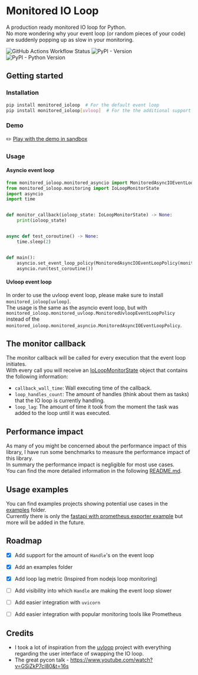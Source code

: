 # Monitored IO Loop
A production ready monitored IO loop for Python.  
No more wondering why your event loop (or random pieces of your code) are suddenly popping up as slow in your monitoring.

![GitHub Actions Workflow Status](https://img.shields.io/github/actions/workflow/status/gnir-work/monitored-ioloop/test_and_lint_package.yaml)
![PyPI - Version](https://img.shields.io/pypi/v/monitored_ioloop)
![PyPI - Python Version](https://img.shields.io/pypi/pyversions/monitored_ioloop)


## Getting started
### Installation
```bash
pip install monitored_ioloop  # For the default event loop
pip install monitored_ioloop[uvloop]  # For the the additional support of the uvloop event loop
```

### Demo
:pencil2: [Play with the demo in sandbox](https://codesandbox.io/p/devbox/monitored-ioloop-example-d924q4?layout=%257B%2522sidebarPanel%2522%253A%2522EXPLORER%2522%252C%2522rootPanelGroup%2522%253A%257B%2522direction%2522%253A%2522horizontal%2522%252C%2522contentType%2522%253A%2522UNKNOWN%2522%252C%2522type%2522%253A%2522PANEL_GROUP%2522%252C%2522id%2522%253A%2522ROOT_LAYOUT%2522%252C%2522panels%2522%253A%255B%257B%2522type%2522%253A%2522PANEL_GROUP%2522%252C%2522contentType%2522%253A%2522UNKNOWN%2522%252C%2522direction%2522%253A%2522vertical%2522%252C%2522id%2522%253A%2522clt4i5fqk00063b6ii5cdc95p%2522%252C%2522sizes%2522%253A%255B70%252C30%255D%252C%2522panels%2522%253A%255B%257B%2522type%2522%253A%2522PANEL_GROUP%2522%252C%2522contentType%2522%253A%2522EDITOR%2522%252C%2522direction%2522%253A%2522horizontal%2522%252C%2522id%2522%253A%2522EDITOR%2522%252C%2522panels%2522%253A%255B%257B%2522type%2522%253A%2522PANEL%2522%252C%2522contentType%2522%253A%2522EDITOR%2522%252C%2522id%2522%253A%2522clt4i5fqk00023b6i5fk9mavr%2522%257D%255D%257D%252C%257B%2522type%2522%253A%2522PANEL_GROUP%2522%252C%2522contentType%2522%253A%2522SHELLS%2522%252C%2522direction%2522%253A%2522horizontal%2522%252C%2522id%2522%253A%2522SHELLS%2522%252C%2522panels%2522%253A%255B%257B%2522type%2522%253A%2522PANEL%2522%252C%2522contentType%2522%253A%2522SHELLS%2522%252C%2522id%2522%253A%2522clt4i5fqk00043b6i2xok8884%2522%257D%255D%252C%2522sizes%2522%253A%255B100%255D%257D%255D%257D%252C%257B%2522type%2522%253A%2522PANEL_GROUP%2522%252C%2522contentType%2522%253A%2522DEVTOOLS%2522%252C%2522direction%2522%253A%2522vertical%2522%252C%2522id%2522%253A%2522DEVTOOLS%2522%252C%2522panels%2522%253A%255B%257B%2522type%2522%253A%2522PANEL%2522%252C%2522contentType%2522%253A%2522DEVTOOLS%2522%252C%2522id%2522%253A%2522clt4i5fqk00053b6ijbk7icqr%2522%257D%255D%252C%2522sizes%2522%253A%255B100%255D%257D%255D%252C%2522sizes%2522%253A%255B100%252C0%255D%257D%252C%2522tabbedPanels%2522%253A%257B%2522clt4i5fqk00023b6i5fk9mavr%2522%253A%257B%2522id%2522%253A%2522clt4i5fqk00023b6i5fk9mavr%2522%252C%2522tabs%2522%253A%255B%255D%257D%252C%2522clt4i5fqk00053b6ijbk7icqr%2522%253A%257B%2522id%2522%253A%2522clt4i5fqk00053b6ijbk7icqr%2522%252C%2522tabs%2522%253A%255B%255D%257D%252C%2522clt4i5fqk00043b6i2xok8884%2522%253A%257B%2522id%2522%253A%2522clt4i5fqk00043b6i2xok8884%2522%252C%2522activeTabId%2522%253A%2522clt4i5fqk00033b6i0vl1qm5r%2522%252C%2522tabs%2522%253A%255B%257B%2522id%2522%253A%2522clt4i5fqk00033b6i0vl1qm5r%2522%252C%2522mode%2522%253A%2522permanent%2522%252C%2522type%2522%253A%2522TASK_LOG%2522%252C%2522taskId%2522%253A%2522start%2522%257D%252C%257B%2522id%2522%253A%2522clt4i7i7h00d03b6incbja8w8%2522%252C%2522mode%2522%253A%2522permanent%2522%252C%2522type%2522%253A%2522TERMINAL%2522%252C%2522shellId%2522%253A%2522clt4i9ozn01d0d9hv8ftm7tt1%2522%257D%255D%257D%257D%252C%2522showDevtools%2522%253Afalse%252C%2522showShells%2522%253Atrue%252C%2522showSidebar%2522%253Atrue%252C%2522sidebarPanelSize%2522%253A15%257D)


### Usage
#### Asyncio event loop

```python
from monitored_ioloop.monitored_asyncio import MonitoredAsyncIOEventLoopPolicy
from monitored_ioloop.monitoring import IoLoopMonitorState
import asyncio
import time


def monitor_callback(ioloop_state: IoLoopMonitorState) -> None:
    print(ioloop_state)


async def test_coroutine() -> None:
    time.sleep(2)


def main():
    asyncio.set_event_loop_policy(MonitoredAsyncIOEventLoopPolicy(monitor_callback))
    asyncio.run(test_coroutine())
```

#### Uvloop event loop
In order to use the uvloop event loop, please make sure to install `monitored_ioloop[uvloop]`.  
The usage is the same as the asyncio event loop, but with `monitored_ioloop.monitored_uvloop.MonitoredUvloopEventLoopPolicy` instead of the `monitored_ioloop.monitored_asyncio.MonitoredAsyncIOEventLoopPolicy`.

## The monitor callback
The monitor callback will be called for every execution that the event loop initiates.  
With every call you will receive an [IoLoopMonitorState](monitored_ioloop/monitoring.py) object that contains the following information:
- `callback_wall_time`: Wall executing time of the callback.
- `loop_handles_count`: The amount of handles (think about them as tasks) that the IO loop is currently handling.
- `loop_lag`: The amount of time it took from the moment the task was added to the loop until it was executed.

## Performance impact
As many of you might be concerned about the performance impact of this library, I have run some benchmarks to measure the performance impact of this library.  
In summary the performance impact is negligible for most use cases.  
You can find the more detailed information in the following [README.md](stress_tests/results/README.md).

## Usage examples
You can find examples projects showing potential use cases in the [examples](examples) folder.  
Currently there is only the [fastapi with prometheus exporter example](examples/fastapi_with_prometheus) but more will be added in the future.


## Roadmap
- [x] Add support for the amount of `Handle`'s on the event loop
- [x] Add an examples folder
- [x] Add loop lag metric (Inspired from nodejs loop monitoring)
- [ ] Add visibility into which `Handle` are making the event loop slower
- [ ] Add easier integration with `uvicorn`
- [ ] Add easier integration with popular monitoring tools like Prometheus



## Credits
* I took a lot of inspiration from the [uvloop](https://github.com/MagicStack/uvloop) project with everything
regarding the user interface of swapping the IO loop.
* The great pycon talk - https://www.youtube.com/watch?v=GSiZkP7cI80&t=16s